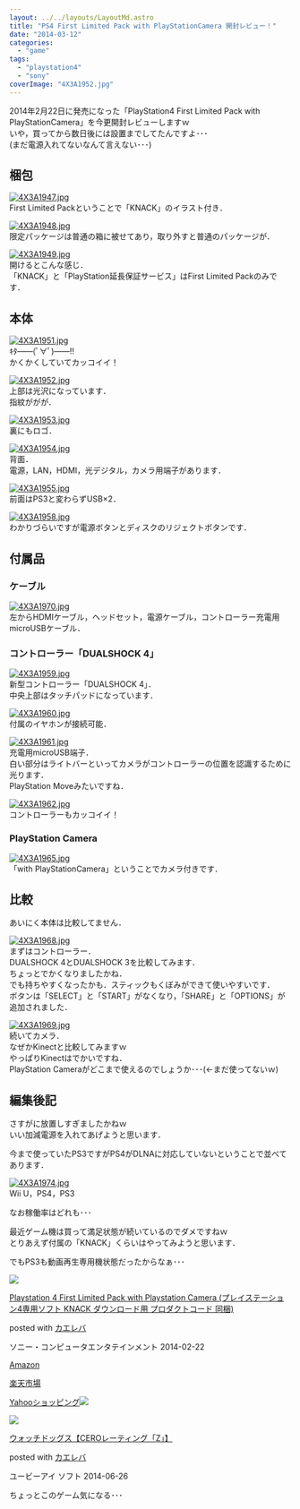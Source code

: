 ```yaml
---
layout: ../../layouts/LayoutMd.astro
title: "PS4 First Limited Pack with PlayStationCamera 開封レビュー！"
date: "2014-03-12"
categories: 
  - "game"
tags: 
  - "playstation4"
  - "sony"
coverImage: "4X3A1952.jpg"
---
```


2014年2月22日に発売になった「PlayStation4 First Limited Pack with PlayStationCamera」を今更開封レビューしますｗ  
いや，買ってから数日後には設置までしてたんですよ･･･  
(まだ電源入れてないなんて言えない･･･)

## 梱包

[![4X3A1947.jpg](images/12732695275_4f876b5cc9_b.jpg)](http://www.flickr.com/photos/67522130@N08/12732695275/ "4X3A1947.jpg")  
First Limited Packということで「KNACK」のイラスト付き．

[![4X3A1948.jpg](images/12732870563_30c2691341_b.jpg)](http://www.flickr.com/photos/67522130@N08/12732870563/ "4X3A1948.jpg")  
限定パッケージは普通の箱に被せてあり，取り外すと普通のパッケージが．

[![4X3A1949.jpg](images/12732709314_6301d12809_b.jpg)](http://www.flickr.com/photos/67522130@N08/12732709314/ "4X3A1949.jpg")  
開けるとこんな感じ．  
「KNACK」と「PlayStation延長保証サービス」はFirst Limited Packのみです．

## 本体

[![4X3A1951.jpg](images/12732410123_f385a93e79_b.jpg)](http://www.flickr.com/photos/67522130@N08/12732410123/ "4X3A1951.jpg")  
ｷﾀ――(ﾟ∀ﾟ)――!!  
かくかくしていてカッコイイ！

[![4X3A1952.jpg](images/12732717644_2f11fd25de_b.jpg)](http://www.flickr.com/photos/67522130@N08/12732717644/ "4X3A1952.jpg")  
上部は光沢になっています．  
指紋ががが．

[![4X3A1953.jpg](images/12732722094_9ca9066995_b.jpg)](http://www.flickr.com/photos/67522130@N08/12732722094/ "4X3A1953.jpg")  
裏にもロゴ．

[![4X3A1954.jpg](images/12732422703_e526155a2d_b.jpg)](http://www.flickr.com/photos/67522130@N08/12732422703/ "4X3A1954.jpg")  
背面．  
電源，LAN，HDMI，光デジタル，カメラ用端子があります．

[![4X3A1955.jpg](images/12732730274_ab52f57c85_b.jpg)](http://www.flickr.com/photos/67522130@N08/12732730274/ "4X3A1955.jpg")  
前面はPS3と変わらずUSB×2．

[![4X3A1958.jpg](images/12732735014_381f0ea807_b.jpg)](http://www.flickr.com/photos/67522130@N08/12732735014/ "4X3A1958.jpg")  
わかりづらいですが電源ボタンとディスクのリジェクトボタンです．

## 付属品

### ケーブル

[![4X3A1970.jpg](images/12732472773_c999e3edec_b.jpg)](http://www.flickr.com/photos/67522130@N08/12732472773/ "4X3A1970.jpg")  
左からHDMIケーブル，ヘッドセット，電源ケーブル，コントローラー充電用microUSBケーブル．

### コントローラー「DUALSHOCK 4」

[![4X3A1959.jpg](images/12732737964_5d6cb34cd8_b.jpg)](http://www.flickr.com/photos/67522130@N08/12732737964/ "4X3A1959.jpg")  
新型コントローラー「DUALSHOCK 4」．  
中央上部はタッチパッドになっています．

[![4X3A1960.jpg](images/12732438343_6dcdcf264e_b.jpg)](http://www.flickr.com/photos/67522130@N08/12732438343/ "4X3A1960.jpg")  
付属のイヤホンが接続可能．

[![4X3A1961.jpg](images/12732442113_2ed84e14b5_b.jpg)](http://www.flickr.com/photos/67522130@N08/12732442113/ "4X3A1961.jpg")  
充電用microUSB端子．  
白い部分はライトバーといってカメラがコントローラーの位置を認識するために光ります．  
PlayStation Moveみたいですね．

[![4X3A1962.jpg](images/12732749044_2fe96ab251_b.jpg)](http://www.flickr.com/photos/67522130@N08/12732749044/ "4X3A1962.jpg")  
コントローラーもカッコイイ！

### PlayStation Camera

[![4X3A1965.jpg](images/12732457813_e95aef729c_b.jpg)](http://www.flickr.com/photos/67522130@N08/12732457813/ "4X3A1965.jpg")  
「with PlayStationCamera」ということでカメラ付きです．

## 比較

あいにく本体は比較してません．

[![4X3A1968.jpg](images/12732767724_b598732080_b.jpg)](http://www.flickr.com/photos/67522130@N08/12732767724/ "4X3A1968.jpg")  
まずはコントローラー．  
DUALSHOCK 4とDUALSHOCK 3を比較してみます．  
ちょっとでかくなりましたかね．  
でも持ちやすくなったかも．スティックもくぼみができて使いやすいです．  
ボタンは「SELECT」と「START」がなくなり，「SHARE」と「OPTIONS」が追加されました．

[![4X3A1969.jpg](images/12732772184_42547a6f67_b.jpg)](http://www.flickr.com/photos/67522130@N08/12732772184/ "4X3A1969.jpg")  
続いてカメラ．  
なぜかKinectと比較してみますｗ  
やっぱりKinectはでかいですね．  
PlayStation Cameraがどこまで使えるのでしょうか･･･(←まだ使ってないｗ)

## 編集後記

さすがに放置しすぎましたかねｗ  
いい加減電源を入れてあげようと思います．

今まで使っていたPS3ですがPS4がDLNAに対応していないということで並べてあります．

[![4X3A1974.jpg](images/12732309175_9aa3b771ba_b.jpg)](http://www.flickr.com/photos/67522130@N08/12732309175/ "4X3A1974.jpg")  
Wii U，PS4，PS3

なお稼働率はどれも･･･

最近ゲーム機は買って満足状態が続いているのでダメですねｗ  
とりあえず付属の「KNACK」くらいはやってみようと思います．

でもPS3も動画再生専用機状態だったからなぁ･･･

[![](images/51V5KFrLcdL._SL160_.jpg)](https://www.amazon.co.jp/exec/obidos/ASIN/B00FJ08HQ0/mizuka123-22/ref=nosim/)

[Playstation 4 First Limited Pack with Playstation Camera (プレイステーション4専用ソフト KNACK ダウンロード用 プロダクトコード 同梱)](https://www.amazon.co.jp/exec/obidos/ASIN/B00FJ08HQ0/mizuka123-22/ref=nosim/)

posted with [カエレバ](http://kaereba.com)

ソニー・コンピュータエンタテインメント 2014-02-22

[Amazon](http://www.amazon.co.jp/gp/search?keywords=Playstation%204%20First%20Limited%20Pack%20with%20Playstation&__mk_ja_JP=%83J%83%5E%83J%83i&tag=mizuka123-22 "アマゾン")

[楽天市場](http://hb.afl.rakuten.co.jp/hgc/032b53ee.4b34c5ee.0f4a541e.f440145e/?pc=http%3A%2F%2Fsearch.rakuten.co.jp%2Fsearch%2Fmall%2FPlaystation%25204%2520First%2520Limited%2520Pack%2520with%2520Playstation%2F-%2Ff.1-p.1-s.1-sf.0-st.A-v.2%3Fx%3D0%26scid%3Daf_ich_link_urltxt%26m%3Dhttp%3A%2F%2Fm.rakuten.co.jp%2F "楽天市場")

[Yahooショッピング![](//ad.jp.ap.valuecommerce.com/servlet/gifbanner?sid=3066752&pid=881990642)](//ck.jp.ap.valuecommerce.com/servlet/referral?sid=3066752&pid=881990642&vc_url=http%3A%2F%2Fshopping.search.yahoo.co.jp%2Fsearch%3FuIv%3Don%26ei%3DUTF-8%26tab_ex%3Dcommerce%26slider%3D0%26va%3DPlaystation%25204%2520First%2520Limited%2520Pack%2520with%2520Playstation "Yahooショッピング")

[![](images/51jyZGuj5CL._SL160_.jpg)](https://www.amazon.co.jp/exec/obidos/ASIN/B00FMQNHHK/mizuka123-22/ref=nosim/)

[ウォッチドッグス【CEROレーティング「Z」】](https://www.amazon.co.jp/exec/obidos/ASIN/B00FMQNHHK/mizuka123-22/ref=nosim/)

posted with [カエレバ](http://kaereba.com)

ユービーアイ ソフト 2014-06-26

ちょっとこのゲーム気になる･･･
